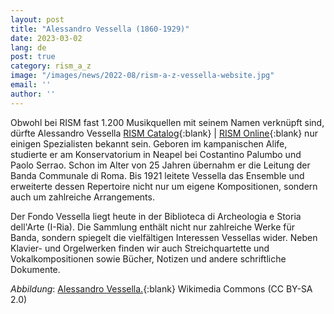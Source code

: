 ```yaml
---
layout: post
title: "Alessandro Vessella (1860-1929)"
date: 2023-03-02
lang: de
post: true
category: rism_a_z
image: "/images/news/2022-08/rism-a-z-vessella-website.jpg"
email: ''
author: ''
---
```


Obwohl bei RISM fast 1.200 Musikquellen mit seinem Namen verknüpft sind, dürfte Alessandro Vessella [RISM Catalog](https://opac.rism.info/search?View=rism&q=pe291255){:blank} \| [RISM Online](https://rism.online/people/291255/sources){:blank} nur einigen Spezialisten bekannt sein. Geboren im kampanischen Alife, studierte er am Konservatorium in Neapel bei Costantino Palumbo und Paolo Serrao. Schon im Alter von 25 Jahren übernahm er die Leitung der Banda Communale di Roma. Bis 1921 leitete Vessella das Ensemble und erweiterte dessen Repertoire nicht nur um eigene Kompositionen, sondern auch um zahlreiche Arrangements.

Der Fondo Vessella liegt heute in der Biblioteca di Archeologia e Storia dell'Arte (I-Ria). Die Sammlung enthält nicht nur zahlreiche Werke für Banda, sondern spiegelt die vielfältigen Interessen Vessellas wider. Neben Klavier- und Orgelwerken finden wir auch Streichquartette und Vokalkompositionen sowie Bücher, Notizen und andere schriftliche Dokumente.

_Abbildung_: [Alessandro Vessella.](https://it.wikipedia.org/wiki/File:Alessandro_Vessella.jpg){:blank} Wikimedia Commons (CC BY-SA 2.0)
